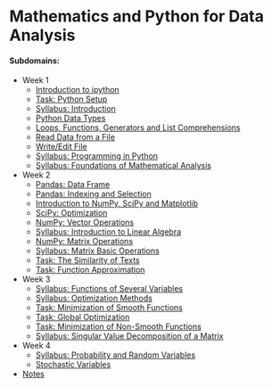 # Mathematics and Python for Data Analysis

#### Subdomains:
- Week 1
	- [Introduction to ipython](./introduction-to-notebooks)
	- [Task: Python Setup](./task-python-setup)
	- [Syllabus: Introduction](./syllabus/1-1.Vvedenie.pdf)
	- [Python Data Types](./data-types)
	- [Loops, Functions, Generators and List Comprehensions](./loops-and-functions)
	- [Read Data from a File](./read-from-file)
	- [Write/Edit File](./write-to-file)
	- [Syllabus: Programming in Python](./syllabus/1-2.Programmirovanie-na-Python.pdf)
	- [Syllabus: Foundations of Mathematical Analysis](./syllabus/1-3.Osnovy-matematicheskogo-analiza.pdf)
- Week 2
	- [Pandas: Data Frame](./pandas-dataframe)
	- [Pandas: Indexing and Selection](./pandas-indexing-selection)
	- [Introduction to NumPy, SciPy and Matplotlib](./numpy-scipy-matplotlib-intro)
	- [SciPy: Optimization](./scipy-optimization)
	- [NumPy: Vector Operations](./vector-operations)
	- [Syllabus: Introduction to Linear Algebra](./syllabus/2-1.Znakomstvo-s-linejnoj-algebroj.pdf)
	- [NumPy: Matrix Operations](./matrix-operations)
	- [Syllabus: Matrix Basic Operations](./syllabus/2-2.Matricy-i-osnovnye-matrichnye-operacii.pdf)
	- [Task: The Similarity of Texts](./task-similarity-texts)
	- [Task: Function Approximation](./task-approximation-functions)
- Week 3
	- [Syllabus: Functions of Several Variables](./syllabus/3-1.Funkcii-mnogih-peremennyh.pdf)
	- [Syllabus: Optimization Methods](./syllabus/3-2.Metody_optimizacii.pdf)
	- [Task: Minimization of Smooth Functions](./task-minimization-smooth-functions)
	- [Task: Global Optimization](./task-minimization-global)
	- [Task: Minimization of Non-Smooth Functions](./task-minimization-non-smooth-functions)
	- [Syllabus: Singular Value Decomposition of a Matrix](./syllabus/3-3.Singulyarnoe_razlozhenie_matric.pdf)
- Week 4
	- [Syllabus: Probability and Random Variables](./syllabus/4-1.Veroyatnost-i-sluchajnye-velichiny.pdf)
	- [Stochastic Variables](./stochastic-variables/stochastic_variables.ipynb)
- [Notes](./notes.md)
